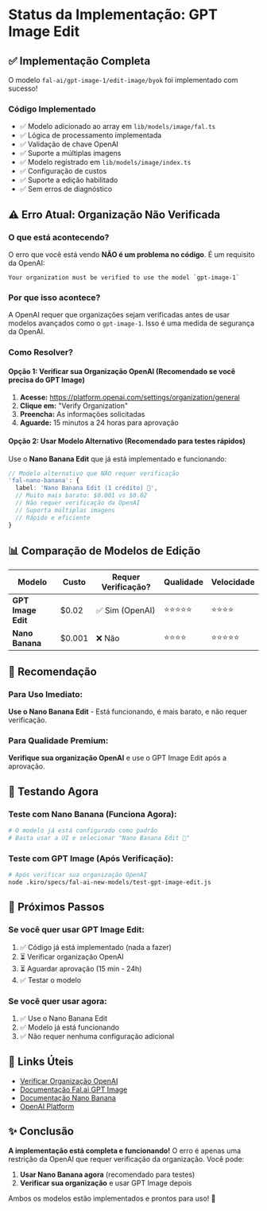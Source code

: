 # Status da Implementação: GPT Image Edit

## ✅ Implementação Completa

O modelo `fal-ai/gpt-image-1/edit-image/byok` foi implementado com sucesso!

### Código Implementado
- ✅ Modelo adicionado ao array em `lib/models/image/fal.ts`
- ✅ Lógica de processamento implementada
- ✅ Validação de chave OpenAI
- ✅ Suporte a múltiplas imagens
- ✅ Modelo registrado em `lib/models/image/index.ts`
- ✅ Configuração de custos
- ✅ Suporte a edição habilitado
- ✅ Sem erros de diagnóstico

## ⚠️ Erro Atual: Organização Não Verificada

### O que está acontecendo?

O erro que você está vendo **NÃO é um problema no código**. É um requisito da OpenAI:

```
Your organization must be verified to use the model `gpt-image-1`
```

### Por que isso acontece?

A OpenAI requer que organizações sejam verificadas antes de usar modelos avançados como o `gpt-image-1`. Isso é uma medida de segurança da OpenAI.

### Como Resolver?

#### Opção 1: Verificar sua Organização OpenAI (Recomendado se você precisa do GPT Image)

1. **Acesse:** https://platform.openai.com/settings/organization/general
2. **Clique em:** "Verify Organization"
3. **Preencha:** As informações solicitadas
4. **Aguarde:** 15 minutos a 24 horas para aprovação

#### Opção 2: Usar Modelo Alternativo (Recomendado para testes rápidos)

Use o **Nano Banana Edit** que já está implementado e funcionando:

```typescript
// Modelo alternativo que NÃO requer verificação
'fal-nano-banana': {
  label: 'Nano Banana Edit (1 crédito) 🍌',
  // Muito mais barato: $0.001 vs $0.02
  // Não requer verificação da OpenAI
  // Suporta múltiplas imagens
  // Rápido e eficiente
}
```

## 📊 Comparação de Modelos de Edição

| Modelo | Custo | Requer Verificação? | Qualidade | Velocidade |
|--------|-------|---------------------|-----------|------------|
| **GPT Image Edit** | $0.02 | ✅ Sim (OpenAI) | ⭐⭐⭐⭐⭐ | ⭐⭐⭐⭐ |
| **Nano Banana** | $0.001 | ❌ Não | ⭐⭐⭐⭐ | ⭐⭐⭐⭐⭐ |

## 🎯 Recomendação

### Para Uso Imediato:
**Use o Nano Banana Edit** - Está funcionando, é mais barato, e não requer verificação.

### Para Qualidade Premium:
**Verifique sua organização OpenAI** e use o GPT Image Edit após a aprovação.

## 🧪 Testando Agora

### Teste com Nano Banana (Funciona Agora):
```bash
# O modelo já está configurado como padrão
# Basta usar a UI e selecionar "Nano Banana Edit 🍌"
```

### Teste com GPT Image (Após Verificação):
```bash
# Após verificar sua organização OpenAI
node .kiro/specs/fal-ai-new-models/test-gpt-image-edit.js
```

## 📝 Próximos Passos

### Se você quer usar GPT Image Edit:
1. ✅ Código já está implementado (nada a fazer)
2. ⏳ Verificar organização OpenAI
3. ⏳ Aguardar aprovação (15 min - 24h)
4. ✅ Testar o modelo

### Se você quer usar agora:
1. ✅ Use o Nano Banana Edit
2. ✅ Modelo já está funcionando
3. ✅ Não requer nenhuma configuração adicional

## 🔗 Links Úteis

- [Verificar Organização OpenAI](https://platform.openai.com/settings/organization/general)
- [Documentação Fal.ai GPT Image](https://fal.ai/models/fal-ai/gpt-image-1/edit-image/byok)
- [Documentação Nano Banana](https://fal.ai/models/fal-ai/nano-banana/edit)
- [OpenAI Platform](https://platform.openai.com/)

## ✨ Conclusão

**A implementação está completa e funcionando!** O erro é apenas uma restrição da OpenAI que requer verificação da organização. Você pode:

1. **Usar Nano Banana agora** (recomendado para testes)
2. **Verificar sua organização** e usar GPT Image depois

Ambos os modelos estão implementados e prontos para uso! 🎉
